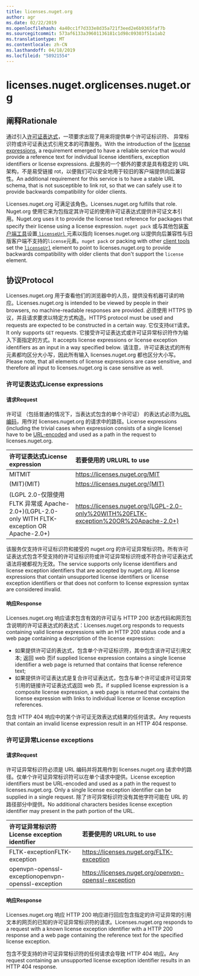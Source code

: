 ```yaml
---
title: licenses.nuget.org
author: agr
ms.date: 02/22/2019
ms.openlocfilehash: 4a40cc1f7d333e8d35a721f3eed2e6b9365faf7b
ms.sourcegitcommit: 573af6133a39601136181c1d98c09303f51a1ab2
ms.translationtype: MT
ms.contentlocale: zh-CN
ms.lasthandoff: 04/18/2019
ms.locfileid: "58921554"
---
```

# <a name="licensesnugetorg"></a><span data-ttu-id="03f34-102">licenses.nuget.org</span><span class="sxs-lookup"><span data-stu-id="03f34-102">licenses.nuget.org</span></span>

## <a name="rationale"></a><span data-ttu-id="03f34-103">阐释</span><span class="sxs-lookup"><span data-stu-id="03f34-103">Rationale</span></span>

<span data-ttu-id="03f34-104">通过引入[许可证表达式](nuspec.md#license)，一项要求出现了用来将提供单个许可证标识符、 异常标识符或许可证表达式引用文本的可靠服务。</span><span class="sxs-lookup"><span data-stu-id="03f34-104">With the introduction of the [license expressions](nuspec.md#license), a requirement emerged to have a reliable service that would provide a reference text for individual license identifiers, exception identifiers or license expressions.</span></span>
<span data-ttu-id="03f34-105">此服务的一个额外的要求是具有稳定的 URL 架构，不是易受链接 rot，以便我们可以安全地用于较旧的客户端提供向后兼容性。</span><span class="sxs-lookup"><span data-stu-id="03f34-105">An additional requirement for this service is to have a stable URL schema, that is not susceptible to link rot, so that we can safely use it to provide backwards compatibility for older clients.</span></span>

<span data-ttu-id="03f34-106">Licenses.nuget.org 可满足该角色。</span><span class="sxs-lookup"><span data-stu-id="03f34-106">Licenses.nuget.org fulfills that role.</span></span> <span data-ttu-id="03f34-107">Nuget.org 使用它来为包指定其许可证的使用许可证表达式提供许可证文本引用。</span><span class="sxs-lookup"><span data-stu-id="03f34-107">Nuget.org uses it to provide the license text reference for packages that specify their license using a license expression.</span></span> <span data-ttu-id="03f34-108">`nuget pack` 或与其他包装[客户端工具](https://docs.microsoft.com/en-us/nuget/install-nuget-client-tools)设置[ `licenseUrl` ](nuspec.md#licenseurl)元素以指向 licenses.nuget.org 以提供向后兼容性与旧版客户端不支持的`license`元素。</span><span class="sxs-lookup"><span data-stu-id="03f34-108">`nuget pack` or packing with other [client tools](https://docs.microsoft.com/en-us/nuget/install-nuget-client-tools) set the [`licenseUrl`](nuspec.md#licenseurl) element to point to licenses.nuget.org to provide backwards compatibility with older clients that don't support the `license` element.</span></span>

## <a name="protocol"></a><span data-ttu-id="03f34-109">协议</span><span class="sxs-lookup"><span data-stu-id="03f34-109">Protocol</span></span>

<span data-ttu-id="03f34-110">Licenses.nuget.org 用于查看他们的浏览器中的人员，提供没有机器可读的响应。</span><span class="sxs-lookup"><span data-stu-id="03f34-110">Licenses.nuget.org is intended to be viewed by people in their browsers, no machine-readable responses are provided.</span></span>
<span data-ttu-id="03f34-111">必须使用 HTTPS 协议，并且请求要求以特定方式构造。</span><span class="sxs-lookup"><span data-stu-id="03f34-111">HTTPS protocol must be used and requests are expected to be constructed in a certain way.</span></span> <span data-ttu-id="03f34-112">它仅支持`GET`请求。</span><span class="sxs-lookup"><span data-stu-id="03f34-112">It only supports `GET` requests.</span></span>
<span data-ttu-id="03f34-113">它接受许可证表达式或许可证异常标识符作为输入下面指定的方式。</span><span class="sxs-lookup"><span data-stu-id="03f34-113">It accepts license expressions or license exception identifiers as an input in a way specified below.</span></span> <span data-ttu-id="03f34-114">请注意，许可证表达式的所有元素都均区分大小写，因此所有输入 licenses.nuget.org 都也区分大小写。</span><span class="sxs-lookup"><span data-stu-id="03f34-114">Please note, that all elements of license expressions are case sensitive, and therefore all input to licenses.nuget.org is case sensitive as well.</span></span>

### <a name="license-expressions"></a><span data-ttu-id="03f34-115">许可证表达式</span><span class="sxs-lookup"><span data-stu-id="03f34-115">License expressions</span></span>

#### <a name="request"></a><span data-ttu-id="03f34-116">请求</span><span class="sxs-lookup"><span data-stu-id="03f34-116">Request</span></span>

<span data-ttu-id="03f34-117">许可证 （包括普通的情况下，当表达式包含的单个许可证） 的表达式必须为[URL 编码](https://tools.ietf.org/html/rfc3986#section-2.1)，用作对 licenses.nuget.org 的请求中的路径。</span><span class="sxs-lookup"><span data-stu-id="03f34-117">License expressions (including the trivial cases when expression consists of a single license) have to be [URL-encoded](https://tools.ietf.org/html/rfc3986#section-2.1) and used as a path in the request to licenses.nuget.org.</span></span>

| <span data-ttu-id="03f34-118">许可证表达式</span><span class="sxs-lookup"><span data-stu-id="03f34-118">License expression</span></span> | <span data-ttu-id="03f34-119">若要使用的 URL</span><span class="sxs-lookup"><span data-stu-id="03f34-119">URL to use</span></span> |
|:---|:---|
| <span data-ttu-id="03f34-120">MIT</span><span class="sxs-lookup"><span data-stu-id="03f34-120">MIT</span></span>                                                | <https://licenses.nuget.org/MIT> |
| <span data-ttu-id="03f34-121">(MIT)</span><span class="sxs-lookup"><span data-stu-id="03f34-121">(MIT)</span></span>                                              | <https://licenses.nuget.org/(MIT)> |
| <span data-ttu-id="03f34-122">(LGPL 2.0-仅限使用 FLTK 异常或 Apache-2.0+)</span><span class="sxs-lookup"><span data-stu-id="03f34-122">(LGPL-2.0-only WITH FLTK-exception OR Apache-2.0+)</span></span> | <https://licenses.nuget.org/(LGPL-2.0-only%20WITH%20FLTK-exception%20OR%20Apache-2.0+)> |

<span data-ttu-id="03f34-123">该服务仅支持许可证标识符和接受的 nuget.org 的许可证异常标识符。所有许可证表达式包含不受支持的许可证标识符或许可证异常标识符或不符合许可证表达式语法将被都视为无效。</span><span class="sxs-lookup"><span data-stu-id="03f34-123">The service supports only license identifiers and license exception identifiers that are accepted by nuget.org. All license expressions that contain unsupported license identifiers or license exception identifiers or that does not conform to license expression syntax are considered invalid.</span></span>

#### <a name="response"></a><span data-ttu-id="03f34-124">响应</span><span class="sxs-lookup"><span data-stu-id="03f34-124">Response</span></span>

<span data-ttu-id="03f34-125">Licenses.nuget.org 响应请求包含有效的许可证与 HTTP 200 状态代码和网页包含说明的许可证表达式的表达式：</span><span class="sxs-lookup"><span data-stu-id="03f34-125">Licenses.nuget.org responds to requests containing valid license expressions with an HTTP 200 status code and a web page containing a description of the license expression:</span></span>

* <span data-ttu-id="03f34-126">如果提供许可证的表达式，包含单个许可证标识符，其中包含该许可证引用文本; 返回 web 页</span><span class="sxs-lookup"><span data-stu-id="03f34-126">if supplied license expression contains a single license identifier a web page is returned that contains that license reference text;</span></span>
* <span data-ttu-id="03f34-127">如果提供许可证表达式是复合许可证表达式，包含与单个许可证或许可证异常引用的链接许可证表达式返回 web 页。</span><span class="sxs-lookup"><span data-stu-id="03f34-127">if supplied license expression is a composite license expression, a web page is returned that contains the license expression with links to individual license or license exception references.</span></span>

<span data-ttu-id="03f34-128">包含 HTTP 404 响应中的某个许可证无效表达式结果的任何请求。</span><span class="sxs-lookup"><span data-stu-id="03f34-128">Any requests that contain an invalid license expression result in an HTTP 404 response.</span></span>

### <a name="license-exceptions"></a><span data-ttu-id="03f34-129">许可证异常</span><span class="sxs-lookup"><span data-stu-id="03f34-129">License exceptions</span></span>

#### <a name="request"></a><span data-ttu-id="03f34-130">请求</span><span class="sxs-lookup"><span data-stu-id="03f34-130">Request</span></span>

<span data-ttu-id="03f34-131">许可证异常标识符必须是 URL 编码并将其用作到 licenses.nuget.org 请求中的路径。仅单个许可证异常标识符可以在单个请求中提供。</span><span class="sxs-lookup"><span data-stu-id="03f34-131">License exception identifiers must be URL-encoded and used as a path in the request to licenses.nuget.org. Only a single license exception identifier can be supplied in a single request.</span></span> <span data-ttu-id="03f34-132">除了许可异常标识符没有其他字符可能在 URL 的路径部分中提供。</span><span class="sxs-lookup"><span data-stu-id="03f34-132">No additional characters besides license exception identifier may present in the path portion of the URL.</span></span>

| <span data-ttu-id="03f34-133">许可证异常标识符</span><span class="sxs-lookup"><span data-stu-id="03f34-133">License exception identifier</span></span> | <span data-ttu-id="03f34-134">若要使用的 URL</span><span class="sxs-lookup"><span data-stu-id="03f34-134">URL to use</span></span> |
|:---|:---|
|<span data-ttu-id="03f34-135">FLTK-exception</span><span class="sxs-lookup"><span data-stu-id="03f34-135">FLTK-exception</span></span>            | <https://licenses.nuget.org/FLTK-exception> |
|<span data-ttu-id="03f34-136">openvpn-openssl-exception</span><span class="sxs-lookup"><span data-stu-id="03f34-136">openvpn-openssl-exception</span></span> | <https://licenses.nuget.org/openvpn-openssl-exception> |

#### <a name="response"></a><span data-ttu-id="03f34-137">响应</span><span class="sxs-lookup"><span data-stu-id="03f34-137">Response</span></span>

<span data-ttu-id="03f34-138">Licenses.nuget.org 响应 HTTP 200 响应进行回应包含指定的许可证异常的引用文本的网页的已知的许可证异常标识符的请求。</span><span class="sxs-lookup"><span data-stu-id="03f34-138">Licenses.nuget.org responds to a request with a known license exception identifier with a HTTP 200 response and a web page containing the reference text for the specified license exception.</span></span>

<span data-ttu-id="03f34-139">包含不受支持的许可证异常标识符的任何请求会导致 HTTP 404 响应。</span><span class="sxs-lookup"><span data-stu-id="03f34-139">Any request containing an unsupported license exception identifier results in an HTTP 404 response.</span></span>
